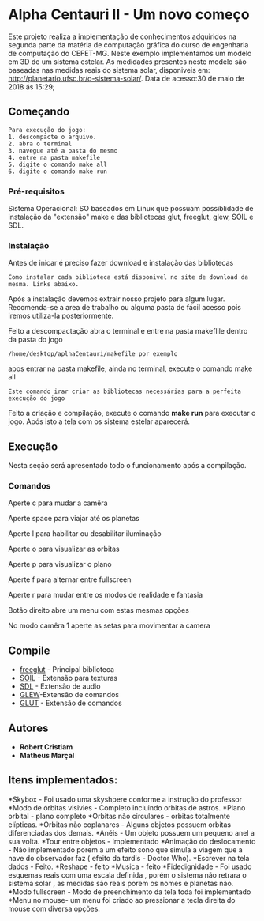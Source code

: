# Alpha Centauri II - Um novo começo

Este projeto realiza a implementação de conhecimentos adquiridos na segunda parte da matéria de computação gráfica do curso de engenharia de computação do CEFET-MG. Neste exemplo implementamos um modelo em 3D de um sistema estelar.
As medidades presentes neste modelo são baseadas nas medidas reais do sistema solar, disponiveis em: http://planetario.ufsc.br/o-sistema-solar/.
Data de acesso:30 de maio de 2018 ás 15:29;
## Começando

```
Para execução do jogo:
1. descompacte o arquivo.
2. abra o terminal 
3. navegue até a pasta do mesmo
4. entre na pasta makefile
5. digite o comando make all
6. digite o comando make run
```


### Pré-requisitos

Sistema Operacional: SO baseados em Linux que possuam  possiblidade de instalação da "extensão" make e das bibliotecas glut, freeglut, glew, SOIL e SDL.

### Instalação 
 
 Antes de inicar é preciso fazer download e instalação das bibliotecas

```
Como instalar cada biblioteca está disponivel no site de download da mesma. Links abaixo.
```

Após a instalação devemos extrair nosso projeto para algum lugar. Recomenda-se a area de trabalho ou alguma pasta de fácil acesso pois iremos utiliza-la posteriormente.

Feito a descompactação abra o terminal e entre na pasta makeflile dentro da pasta do jogo  

```
/home/desktop/aplhaCentauri/makefile por exemplo
```

apos entrar na pasta makefile, ainda no terminal, execute o comando make all
```
Este comando irar criar as bibliotecas necessárias para a perfeita execução do jogo
``` 

Feito a criação e compilação, execute o comando **make run** para executar o jogo. Após isto a tela com os sistema estelar aparecerá.

## Execução
Nesta seção será apresentado todo o funcionamento após a compilação.


### Comandos
Aperte c para mudar a camêra

Aperte space para viajar até os planetas

Aperte l para habilitar ou desabilitar iluminação

Aperte o para visualizar as orbitas

Aperte p para visualizar o plano 

Aperte f para alternar entre fullscreen

Aperte r para mudar entre os modos de realidade e fantasia

Botão direito abre um menu com estas mesmas opções

No modo camêra 1 aperte as setas para movimentar a camera

## Compile

* [freeglut](http://freeglut.sourceforge.net/docs/install.php) - Principal biblioteca
* [SOIL](https://www.lonesock.net/soil.html) - Extensão para texturas
* [SDL](https://wiki.libsdl.org/Installation) - Extensão de audio
* [GLEW](http://glew.sourceforge.net/install.html)-Extensão de comandos
* [GLUT](https://www.opengl.org/resources/libraries/glut/) - Extensão de comandos
## Autores

* **Robert Cristiam** 
* **Matheus Marçal** 

## Itens implementados:

*Skybox - Foi usado uma skyshpere conforme a instrução do professor
*Modo de órbitas visivies - Completo incluindo orbitas de astros.
*Plano orbital - plano completo 
*Orbitas não circulares - orbitas totalmente elípticas.
*Orbitas não coplanares - Alguns objetos possuem orbitas diferenciadas dos demais.
*Anéis - Um objeto possuem um pequeno anel a sua volta.
*Tour entre objetos - Implementado
*Animação do deslocamento - Não implementado porem a um efeito sono que simula a viagem que a nave do observador faz ( efeito da tardis - Doctor Who).
*Escrever na tela dados - Feito.
*Reshape - feito
*Musica - feito
*Fidedignidade - Foi usado esquemas reais com uma escala definida , porém o sistema não retrara o sistema solar , as medidas são reais porem os nomes e planetas não.
*Modo fullscreen - Modo de preenchimento da tela toda foi implementado 
*Menu no mouse- um menu foi criado ao pressionar a tecla direita do mouse com diversa opções.
